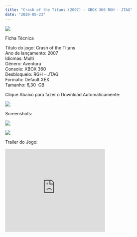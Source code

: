 ```yaml
---
title: "Crash of the Titans (2007) - XBOX 360 RGH - JTAG"
date: "2020-05-23"
---
```


[![](https://4.bp.blogspot.com/-pJqieHbADFE/XsmmYwWO-tI/AAAAAAAAGyI/71su4HiqeRsLNZMeLqWTdBT4rHxsLV4KwCLcBGAsYHQ/s400/8407a9cf53.jpg)](https://4.bp.blogspot.com/-pJqieHbADFE/XsmmYwWO-tI/AAAAAAAAGyI/71su4HiqeRsLNZMeLqWTdBT4rHxsLV4KwCLcBGAsYHQ/s1600/8407a9cf53.jpg)

Ficha Técnica

Titulo do jogo: Crash of the Titans  
Ano de lançamento: 2007  
Idiomas: Multi  
Gênero: Aventura  
Console: XBOX 360  
Desbloqueio: RGH – JTAG  
Formato: Default.XEX  
Tamanho: 6,30  GB

Clique Abaixo para fazer o Download Automaticamente:

[![](https://1.bp.blogspot.com/-ZiyKr4TPKHg/XqoHsQG1YpI/AAAAAAAAFU0/2TSF5tAU16YCRCDeI6UL7VZxWtpmWQ_cQCPcBGAYYCw/s1600/MAGNET-LINK-300x77.png)](https://zee.gl/yCdEjo3)

Screenshots:

[![](https://1.bp.blogspot.com/-BAzDgBQOqE8/XsmqEQeTbAI/AAAAAAAAGyU/U0tAIDJwPYMInFUVlMkLbLS09044tE2AgCLcBGAsYHQ/s320/crash-of-the-titans-xbox-360-destravado-lt-30-D_NQ_NP_988344-MLB26243790097_102017-F.jpg)](https://1.bp.blogspot.com/-BAzDgBQOqE8/XsmqEQeTbAI/AAAAAAAAGyU/U0tAIDJwPYMInFUVlMkLbLS09044tE2AgCLcBGAsYHQ/s1600/crash-of-the-titans-xbox-360-destravado-lt-30-D_NQ_NP_988344-MLB26243790097_102017-F.jpg)

[![](https://1.bp.blogspot.com/-Q9CRO30U2nk/XsmqETMdS1I/AAAAAAAAGyY/L0BJIFcrbYwelvDMFoiZVZwKlwMxX5rvwCLcBGAsYHQ/s320/crash-of-the-titans-xbox-360-destravado-lt-30-D_NQ_NP_819016-MLB26243790076_102017-F.jpg)](https://1.bp.blogspot.com/-Q9CRO30U2nk/XsmqETMdS1I/AAAAAAAAGyY/L0BJIFcrbYwelvDMFoiZVZwKlwMxX5rvwCLcBGAsYHQ/s1600/crash-of-the-titans-xbox-360-destravado-lt-30-D_NQ_NP_819016-MLB26243790076_102017-F.jpg)

Trailer do Jogo:

<iframe width="320" height="266" class="YOUTUBE-iframe-video" data-thumbnail-src="https://i.ytimg.com/vi/kVFNjvpOZck/0.jpg" src="https://www.youtube.com/embed/kVFNjvpOZck?feature=player_embedded" frameborder="0" allowfullscreen></iframe>
